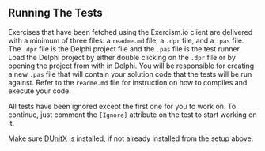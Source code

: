 ## Running The Tests

Exercises that have been fetched using the Exercism.io client are delivered with a minimum of three files: a `readme.md` file, a `.dpr` file, and a `.pas` file.  The `.dpr` file is the Delphi project file and the `.pas` file is the test runner.  Load the Delphi project by either double clicking on the `.dpr` file or by opening the project from with in Delphi.  You will be responsible for creating a new `.pas` file that will contain your solution code that the tests will be run against.  Refer to the `readme.md` file for instruction on how to compiles and execute your code.

All tests have been ignored except the first one for you to work on. To continue, just comment the ```[Ignore]``` attribute on the test to start working on it.

Make sure [DUnitX](https://github.com/VSoftTechnologies/DUnitX) is installed, if not already installed from the setup above.

